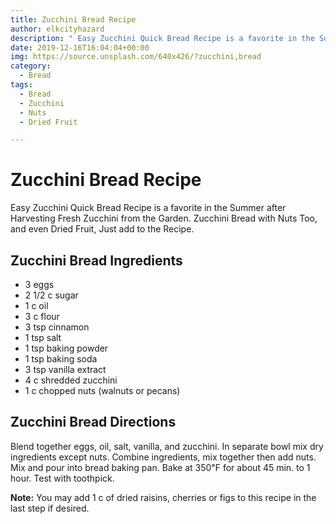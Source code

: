 ```yaml
---
title: Zucchini Bread Recipe
author: elkcityhazard
description: " Easy Zucchini Quick Bread Recipe is a favorite in the Summer after Harvesting Fresh Zucchini from the Garden. Zucchini Bread with Nuts Too, and even Dried Fruit, Just add to the Recipe."
date: 2019-12-16T16:04:04+00:00
img: https://source.unsplash.com/640x426/?zucchini,bread
category:
  - Bread
tags:
  - Bread
  - Zucchini
  - Nuts
  - Dried Fruit

---
```

# Zucchini Bread Recipe 

Easy Zucchini Quick Bread Recipe is a favorite in the Summer after Harvesting Fresh Zucchini from the Garden. Zucchini Bread with Nuts Too, and even Dried Fruit, Just add to the Recipe.

## Zucchini Bread Ingredients

  * 3 eggs
  * 2 1/2 c sugar
  * 1 c oil
  * 3 c flour
  * 3 tsp cinnamon
  * 1 tsp salt
  * 1 tsp baking powder
  * 1 tsp baking soda
  * 3 tsp vanilla extract
  * 4 c shredded zucchini
  * 1 c chopped nuts (walnuts or pecans)

## Zucchini Bread Directions

Blend together eggs, oil, salt, vanilla, and zucchini. In separate bowl mix dry ingredients except nuts. Combine ingredients, mix together then add nuts. Mix and pour into bread baking pan. Bake at 350&#8457; for about 45 min. to 1 hour. Test with toothpick.

**Note:** You may add 1 c of dried raisins, cherries or figs to this recipe in the last step if desired.

 [1]: /wordpress/vegetables-and-salad-recipes/